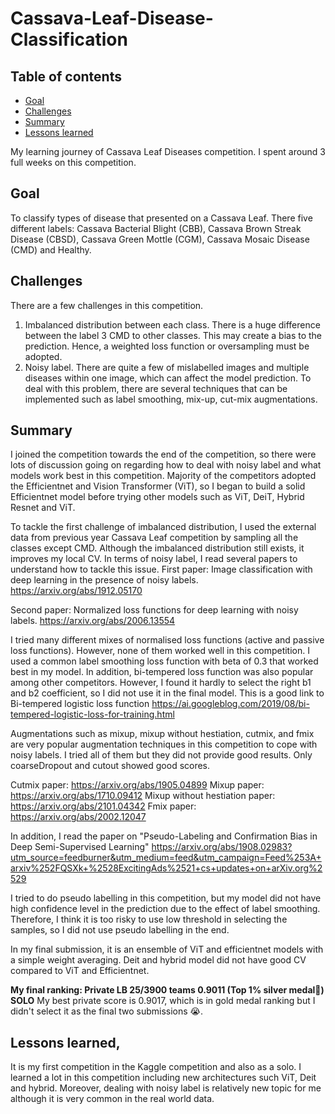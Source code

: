 # Cassava-Leaf-Disease-Classification

## Table of contents
* [Goal](#Goal)
* [Challenges](#challenges)
* [Summary](#summary)
* [Lessons learned](#lessons-learned)


My learning journey of Cassava Leaf Diseases competition. I spent around 3 full weeks on this competition. 

## Goal
To classify types of disease that presented on a Cassava Leaf. There five different labels: Cassava Bacterial Blight (CBB), Cassava Brown Streak Disease (CBSD), Cassava Green Mottle (CGM), Cassava Mosaic Disease (CMD) and Healthy.

## Challenges 
There are a few challenges in this competition.
1. Imbalanced distribution between each class. There is a huge difference between the label 3 CMD to other classes. This may create a bias to the prediction. Hence, a weighted loss function or oversampling must be adopted. 
2. Noisy label. There are quite a few of mislabelled images and multiple diseases within one image, which can affect the model prediction. To deal with this problem, there are several techniques that can be implemented such as label smoothing, mix-up, cut-mix augmentations.

## Summary
I joined the competition towards the end of the competition, so there were lots of discussion going on regarding how to deal with noisy label and what models work best in this competition. Majority of the competitors adopted the Efficientnet and Vision Transformer (ViT), so I began to build a solid Efficientnet model before trying other models such as ViT, DeiT, Hybrid Resnet and ViT. 

To tackle the first challenge of imbalanced distribution, I used the external data from previous year Cassava Leaf competition by sampling all the classes except CMD. Although the imbalanced distribution still exists, it improves my local CV. 
In terms of noisy label, I read several papers to understand how to tackle this issue. 
First paper: Image classification with deep learning in the presence of noisy labels.
https://arxiv.org/abs/1912.05170

Second paper: Normalized loss functions for deep learning with noisy labels.
https://arxiv.org/abs/2006.13554

I tried many different mixes of normalised loss functions (active and passive loss functions). However, none of them worked well in this competition. I  used a common label smoothing loss function with beta of 0.3 that worked best in my model. In addition, bi-tempered loss function was also popular among other competitors. However, I found it hardly to select the right b1 and b2 coefficient, so I did not use it in the final model.
This is a good link to Bi-tempered logistic loss function
https://ai.googleblog.com/2019/08/bi-tempered-logistic-loss-for-training.html

Augmentations such as mixup, mixup without hestiation, cutmix, and fmix are very popular augmentation techniques in this competition to cope with noisy labels. I tried all of them but they did not provide good results. Only coarseDropout and cutout showed good scores. 

Cutmix paper: https://arxiv.org/abs/1905.04899
Mixup paper: https://arxiv.org/abs/1710.09412
Mixup without hestiation paper: https://arxiv.org/abs/2101.04342
Fmix paper: https://arxiv.org/abs/2002.12047

In addition, I read the paper on "Pseudo-Labeling and Confirmation Bias in Deep Semi-Supervised Learning"
https://arxiv.org/abs/1908.02983?utm_source=feedburner&utm_medium=feed&utm_campaign=Feed%253A+arxiv%252FQSXk+%2528ExcitingAds%2521+cs+updates+on+arXiv.org%2529

I tried to do pseudo labelling in this competition, but my model did not have high confidence level in the prediction due to the effect of label smoothing. Therefore, I think it is too risky to use low threshold in selecting the samples, so I did not use pseudo labelling in the end. 

In my final submission, it is an ensemble of ViT and efficientnet models with a simple weight averaging. Deit and hybrid model did not have good CV compared to ViT and Efficientnet. 

**My final ranking: Private LB 25/3900 teams 0.9011 (Top 1% silver medal🥈) SOLO**
My best private score is 0.9017, which is in gold medal ranking but I didn't select it as the final two submissions 😭.

## Lessons learned, 
It is my first competition in the Kaggle competition and also as a solo. I learned a lot in this competition including new architectures such ViT, Deit and hybrid. Moreover, dealing with noisy label is relatively new topic for me although it is very common in the real world data. 
